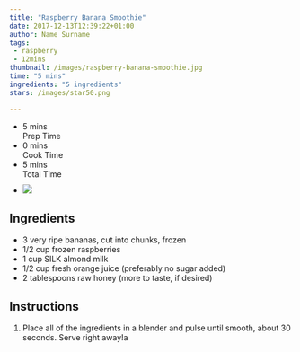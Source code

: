 ```yaml
---
title: "Raspberry Banana Smoothie"
date: 2017-12-13T12:39:22+01:00
author: Name Surname
tags:
 - raspberry
 - 12mins
thumbnail: /images/raspberry-banana-smoothie.jpg
time: "5 mins"
ingredients: "5 ingredients"
stars: /images/star50.png

---
```


<div class="cookingSummary">
<ul class="cookingSummary">
	<li>5 mins<br>Prep Time</li>
	<li>0 mins<br>Cook Time</li>
	<li>5 mins<br>Total Time</li>
	<li style="padding-top: 10px"><img src="/images/star50.png"></li>
</div>

## Ingredients
-	3 very ripe bananas, cut into chunks, frozen
-	1/2 cup frozen raspberries
-	1 cup SILK almond milk
-	1/2 cup fresh orange juice (preferably no sugar added)
-	2 tablespoons raw honey (more to taste, if desired)


## Instructions
1. Place all of the ingredients in a blender and pulse until smooth, about 30 seconds. Serve right away!a